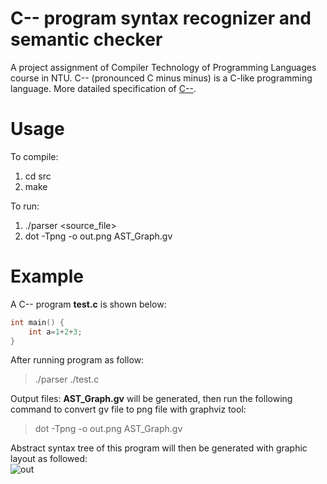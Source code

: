 # C-- program syntax recognizer and semantic checker
 A project assignment of Compiler Technology of Programming Languages course in NTU. C-- (pronounced C minus minus) is a C-like programming language. More datailed specification of [C--](https://drive.google.com/file/d/1mqIG6JDIcNYxValdV83zUXzc0i7tExel/view?usp=sharing). 

# Usage
To compile:
1. cd src
2. make
  
To run:  
1. ./parser <source_file> 
2. dot -Tpng -o out.png AST_Graph.gv

# Example
A C-- program **test.c** is shown below:
```c
int main() {
	int a=1+2+3;
}
```
After running program as follow:  
 > ./parser ./test.c

Output files: **AST_Graph.gv** will be generated, then run the following command to convert gv file to png file with graphviz tool:
> dot -Tpng -o out.png AST_Graph.gv

Abstract syntax tree of this program will then be generated with graphic layout as followed:  
![out](https://user-images.githubusercontent.com/89965190/132562744-11a8ea28-7cd4-4a2d-820e-4acf02ae2c28.png)

